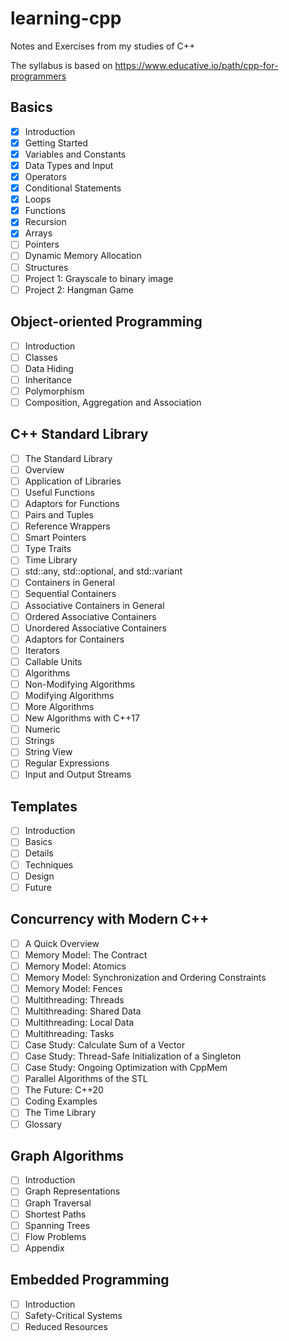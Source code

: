# learning-cpp

Notes and Exercises from my studies of C++

The syllabus is based on <https://www.educative.io/path/cpp-for-programmers>

## Basics

- [x] Introduction
- [x] Getting Started
- [x] Variables and Constants
- [x] Data Types and Input
- [x] Operators
- [x] Conditional Statements
- [x] Loops
- [x] Functions
- [x] Recursion
- [x] Arrays
- [ ] Pointers
- [ ] Dynamic Memory Allocation
- [ ] Structures
- [ ] Project 1: Grayscale to binary image
- [ ] Project 2: Hangman Game

## Object-oriented Programming

- [ ] Introduction
- [ ] Classes
- [ ] Data Hiding
- [ ] Inheritance
- [ ] Polymorphism
- [ ] Composition, Aggregation and Association

## C++ Standard Library

- [ ] The Standard Library
- [ ] Overview
- [ ] Application of Libraries
- [ ] Useful Functions
- [ ] Adaptors for Functions
- [ ] Pairs and Tuples
- [ ] Reference Wrappers
- [ ] Smart Pointers
- [ ] Type Traits
- [ ] Time Library
- [ ] std::any, std::optional, and std::variant
- [ ] Containers in General
- [ ] Sequential Containers
- [ ] Associative Containers in General
- [ ] Ordered Associative Containers
- [ ] Unordered Associative Containers
- [ ] Adaptors for Containers
- [ ] Iterators
- [ ] Callable Units
- [ ] Algorithms
- [ ] Non-Modifying Algorithms
- [ ] Modifying Algorithms
- [ ] More Algorithms
- [ ] New Algorithms with C++17
- [ ] Numeric
- [ ] Strings
- [ ] String View
- [ ] Regular Expressions
- [ ] Input and Output Streams

## Templates

- [ ] Introduction
- [ ] Basics
- [ ] Details
- [ ] Techniques
- [ ] Design
- [ ] Future

## Concurrency with Modern C++

- [ ] A Quick Overview
- [ ] Memory Model: The Contract
- [ ] Memory Model: Atomics
- [ ] Memory Model: Synchronization and Ordering Constraints
- [ ] Memory Model: Fences
- [ ] Multithreading: Threads
- [ ] Multithreading: Shared Data
- [ ] Multithreading: Local Data
- [ ] Multithreading: Tasks
- [ ] Case Study: Calculate Sum of a Vector
- [ ] Case Study: Thread-Safe Initialization of a Singleton
- [ ] Case Study: Ongoing Optimization with CppMem
- [ ] Parallel Algorithms of the STL
- [ ] The Future: C++20
- [ ] Coding Examples
- [ ] The Time Library
- [ ] Glossary

## Graph Algorithms

- [ ] Introduction
- [ ] Graph Representations
- [ ] Graph Traversal
- [ ] Shortest Paths
- [ ] Spanning Trees
- [ ] Flow Problems
- [ ] Appendix

## Embedded Programming

- [ ] Introduction
- [ ] Safety-Critical Systems
- [ ] Reduced Resources

